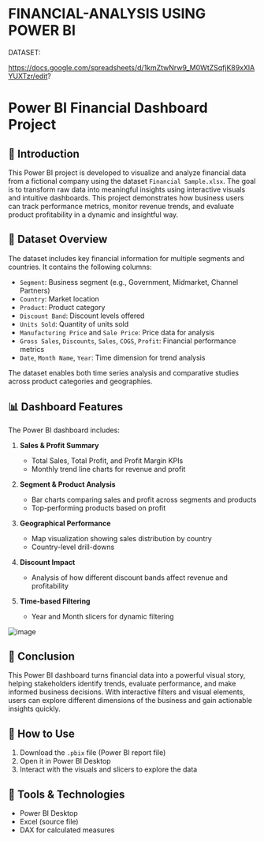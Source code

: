 # FINANCIAL-ANALYSIS  USING POWER BI

DATASET:

https://docs.google.com/spreadsheets/d/1kmZtwNrw9_M0WtZSqfjK89xXlAYUXTzr/edit?

# Power BI Financial Dashboard Project

## 📌 Introduction

This Power BI project is developed to visualize and analyze financial data from a fictional company using the dataset `Financial Sample.xlsx`. The goal is to transform raw data into meaningful insights using interactive visuals and intuitive dashboards. This project demonstrates how business users can track performance metrics, monitor revenue trends, and evaluate product profitability in a dynamic and insightful way.




## 📁 Dataset Overview

The dataset includes key financial information for multiple segments and countries. It contains the following columns:

- `Segment`: Business segment (e.g., Government, Midmarket, Channel Partners)
- `Country`: Market location
- `Product`: Product category
- `Discount Band`: Discount levels offered
- `Units Sold`: Quantity of units sold
- `Manufacturing Price` and `Sale Price`: Price data for analysis
- `Gross Sales`, `Discounts`, `Sales`, `COGS`, `Profit`: Financial performance metrics
- `Date`, `Month Name`, `Year`: Time dimension for trend analysis

The dataset enables both time series analysis and comparative studies across product categories and geographies.

## 📊 Dashboard Features

The Power BI dashboard includes:

1. **Sales & Profit Summary**
   - Total Sales, Total Profit, and Profit Margin KPIs
   - Monthly trend line charts for revenue and profit

2. **Segment & Product Analysis**
   - Bar charts comparing sales and profit across segments and products
   - Top-performing products based on profit

3. **Geographical Performance**
   - Map visualization showing sales distribution by country
   - Country-level drill-downs

4. **Discount Impact**
   - Analysis of how different discount bands affect revenue and profitability

5. **Time-based Filtering**
   - Year and Month slicers for dynamic filtering



![image](https://github.com/user-attachments/assets/cc1c37a0-4937-499a-920b-7420e748ad81)



## 🎯 Conclusion

This Power BI dashboard turns financial data into a powerful visual story, helping stakeholders identify trends, evaluate performance, and make informed business decisions. With interactive filters and visual elements, users can explore different dimensions of the business and gain actionable insights quickly.


## 📎 How to Use

1. Download the `.pbix` file (Power BI report file)
2. Open it in Power BI Desktop
3. Interact with the visuals and slicers to explore the data

## 🔧 Tools & Technologies

- Power BI Desktop
- Excel (source file)
- DAX for calculated measures
